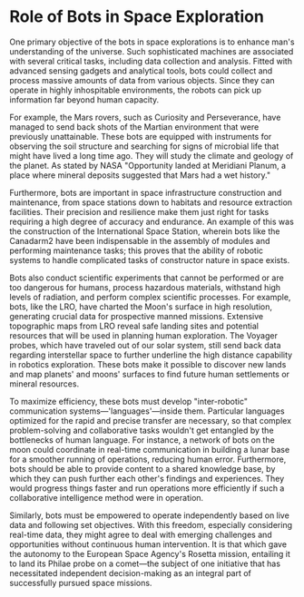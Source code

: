 # Role of Bots in Space Exploration

One primary objective of the bots in space explorations is to enhance man's understanding of the universe. Such sophisticated machines are associated with several critical tasks, including data collection and analysis. Fitted with advanced sensing gadgets and analytical tools, bots could collect and process massive amounts of data from various objects. Since they can operate in highly inhospitable environments, the robots can pick up information far beyond human capacity.&#x20;

For example, the Mars rovers, such as Curiosity and Perseverance, have managed to send back shots of the Martian environment that were previously unattainable. These bots are equipped with instruments for observing the soil structure and searching for signs of microbial life that might have lived a long time ago. They will study the climate and geology of the planet. As stated by NASA "Opportunity landed at Meridiani Planum, a place where mineral deposits suggested that Mars had a wet history."

Furthermore, bots are important in space infrastructure construction and maintenance, from space stations down to habitats and resource extraction facilities. Their precision and resilience make them just right for tasks requiring a high degree of accuracy and endurance. An example of this was the construction of the International Space Station, wherein bots like the Canadarm2 have been indispensable in the assembly of modules and performing maintenance tasks; this proves that the ability of robotic systems to handle complicated tasks of constructor nature in space exists.

Bots also conduct scientific experiments that cannot be performed or are too dangerous for humans, process hazardous materials, withstand high levels of radiation, and perform complex scientific processes. For example, bots, like the LRO, have charted the Moon's surface in high resolution, generating crucial data for prospective manned missions. Extensive topographic maps from LRO reveal safe landing sites and potential resources that will be used in planning human exploration. The Voyager probes, which have traveled out of our solar system, still send back data regarding interstellar space to further underline the high distance capability in robotics exploration. These bots make it possible to discover new lands and map planets' and moons' surfaces to find future human settlements or mineral resources.

To maximize efficiency, these bots must develop "inter-robotic" communication systems—'languages'—inside them. Particular languages optimized for the rapid and precise transfer are necessary, so that complex problem-solving and collaborative tasks wouldn't get entangled by the bottlenecks of human language. For instance, a network of bots on the moon could coordinate in real-time communication in building a lunar base for a smoother running of operations, reducing human error.  Furthermore, bots should be able to provide content to a shared knowledge base, by which they can push further each other's findings and experiences. They would progress things faster and run operations more efficiently if such a collaborative intelligence method were in operation.

Similarly, bots must be empowered to operate independently based on live data and following set objectives. With this freedom, especially considering real-time data, they might agree to deal with emerging challenges and opportunities without continuous human intervention. It is that which gave the autonomy to the European Space Agency's Rosetta mission, entailing it to land its Philae probe on a comet—the subject of one initiative that has necessitated independent decision-making as an integral part of successfully pursued space missions.



